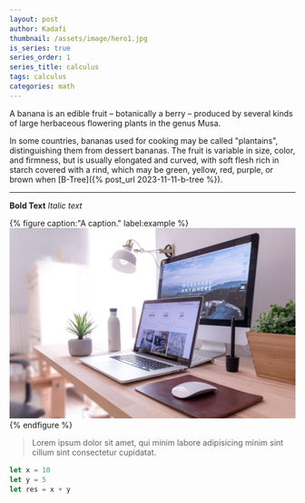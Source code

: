 ```yaml
---
layout: post
author: Kadafi
thumbnail: /assets/image/hero1.jpg
is_series: true
series_order: 1
series_title: calculus
tags: calculus
categories: math
---
```


A banana is an edible fruit – botanically a berry – produced by several
kinds of large herbaceous flowering plants in the genus Musa.

In some countries, bananas used for cooking may be called "plantains",
distinguishing them from dessert bananas. The fruit is variable in size,
color, and firmness, but is usually elongated and curved, with soft
flesh rich in starch covered with a rind, which may be green, yellow,
red, purple, or brown when [B-Tree]({% post_url 2023-11-11-b-tree %}).


---

**Bold Text** *Italic text*

{% figure caption:"A caption." label:example %}
![alt text](../assets/image/hero1.jpg) 
{% endfigure %}

> Lorem ipsum dolor sit amet, qui minim labore adipisicing minim sint cillum sint consectetur cupidatat.

```js
let x = 10
let y = 5
let res = x + y
```
